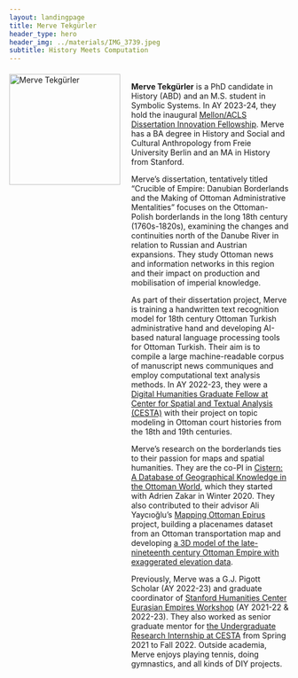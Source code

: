 ```yaml
---
layout: landingpage
title: Merve Tekgürler
header_type: hero
header_img: ../materials/IMG_3739.jpeg
subtitle: History Meets Computation
---
```


<div style="display: flex; align-items: flex-start; margin-top: 20px;">
    <img src="../materials/headshot.jpg" alt="Merve Tekgürler" style="margin-right: 20px; width: 200px; height: auto;">
    <div>
        <p><strong>Merve Tekgürler</strong> is a PhD candidate in History (ABD) and an M.S. student in Symbolic Systems. In AY 2023-24, they hold the inaugural <a href="https://www.acls.org/fellow-grantees/merve-tekgurler/">Mellon/ACLS Dissertation Innovation Fellowship</a>. Merve has a BA degree in History and Social and Cultural Anthropology from Freie University Berlin and an MA in History from Stanford.</p>
        <p>Merve’s dissertation, tentatively titled “Crucible of Empire: Danubian Borderlands and the Making of Ottoman Administrative Mentalities” focuses on the Ottoman-Polish borderlands in the long 18th century (1760s-1820s), examining the changes and continuities north of the Danube River in relation to Russian and Austrian expansions. They study Ottoman news and information networks in this region and their impact on production and mobilisation of imperial knowledge.</p>
        <p>As part of their dissertation project, Merve is training a handwritten text recognition model for 18th century Ottoman Turkish administrative hand and developing AI-based natural language processing tools for Ottoman Turkish. Their aim is to compile a large machine-readable corpus of manuscript news communiques and employ computational text analysis methods. In AY 2022-23, they were a <a href="https://cesta.stanford.edu/people/merve-tekgurler-0">Digital Humanities Graduate Fellow at Center for Spatial and Textual Analysis (CESTA)</a> with their project on topic modeling in Ottoman court histories from the 18th and 19th centuries.</p>
        <p>Merve’s research on the borderlands ties to their passion for maps and spatial humanities. They are the co-PI in <a href="https://geocistern.github.io/">Cistern: A Database of Geographical Knowledge in the Ottoman World</a>, which they started with Adrien Zakar in Winter 2020. They also contributed to their advisor Ali Yaycıoğlu’s <a href="https://ottoman.sites.stanford.edu/">Mapping Ottoman Epirus</a> project, building a placenames dataset from an Ottoman transportation map and developing <a href="https://arcg.is/rzyWW">a 3D model of the late-nineteenth century Ottoman Empire with exaggerated elevation data</a>.</p>
        <p>Previously, Merve was a G.J. Pigott Scholar (AY 2022-23) and graduate coordinator of <a href="https://shc.stanford.edu/stanford-humanities-center/workshops/eurasian-empires">Stanford Humanities Center Eurasian Empires Workshop</a> (AY 2021-22 & 2022-23). They also worked as senior graduate mentor for <a href="https://cesta.stanford.edu/students/undergraduate-programs">the Undergraduate Research Internship at CESTA</a> from Spring 2021 to Fall 2022. Outside academia, Merve enjoys playing tennis, doing gymnastics, and all kinds of DIY projects.</p>
    </div>
</div>
